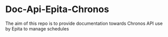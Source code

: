 # Doc-Api-Epita-Chronos
The aim of this repo is to provide documentation towards Chronos API use by Epita to manage schedules
